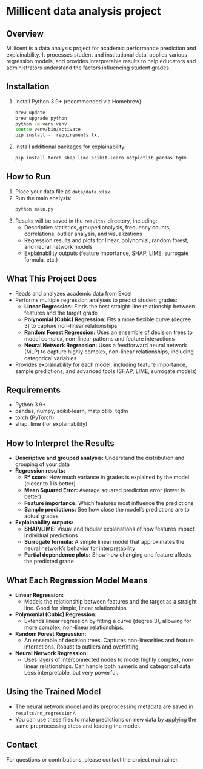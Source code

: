 # Millicent data analysis project

## Overview
Millicent is a data analysis project for academic performance prediction and explainability. It processes student and institutional data, applies various regression models, and provides interpretable results to help educators and administrators understand the factors influencing student grades.

## Installation
1. Install Python 3.9+ (recommended via Homebrew):
    ```bash
    brew update
    brew upgrade python
    python -m venv venv
    source venv/bin/activate
    pip install -r requirements.txt
    ```
2. Install additional packages for explainability:
    ```bash
    pip install torch shap lime scikit-learn matplotlib pandas tqdm
    ```

## How to Run
1. Place your data file as `data/data.xlsx`.
2. Run the main analysis:
    ```bash
    python main.py
    ```
3. Results will be saved in the `results/` directory, including:
    - Descriptive statistics, grouped analysis, frequency counts, correlations, outlier analysis, and visualizations
    - Regression results and plots for linear, polynomial, random forest, and neural network models
    - Explainability outputs (feature importance, SHAP, LIME, surrogate formula, etc.)

## What This Project Does
- Reads and analyzes academic data from Excel
- Performs multiple regression analyses to predict student grades:
    - **Linear Regression:** Finds the best straight-line relationship between features and the target grade
    - **Polynomial (Cubic) Regression:** Fits a more flexible curve (degree 3) to capture non-linear relationships
    - **Random Forest Regression:** Uses an ensemble of decision trees to model complex, non-linear patterns and feature interactions
    - **Neural Network Regression:** Uses a feedforward neural network (MLP) to capture highly complex, non-linear relationships, including categorical variables
- Provides explainability for each model, including feature importance, sample predictions, and advanced tools (SHAP, LIME, surrogate models)

## Requirements
- Python 3.9+
- pandas, numpy, scikit-learn, matplotlib, tqdm
- torch (PyTorch)
- shap, lime (for explainability)

## How to Interpret the Results
- **Descriptive and grouped analysis:** Understand the distribution and grouping of your data
- **Regression results:**
    - **R² score:** How much variance in grades is explained by the model (closer to 1 is better)
    - **Mean Squared Error:** Average squared prediction error (lower is better)
    - **Feature importance:** Which features most influence the predictions
    - **Sample predictions:** See how close the model’s predictions are to actual grades
- **Explainability outputs:**
    - **SHAP/LIME:** Visual and tabular explanations of how features impact individual predictions
    - **Surrogate formula:** A simple linear model that approximates the neural network’s behavior for interpretability
    - **Partial dependence plots:** Show how changing one feature affects the predicted grade

## What Each Regression Model Means
- **Linear Regression:**
    - Models the relationship between features and the target as a straight line. Good for simple, linear relationships.
- **Polynomial (Cubic) Regression:**
    - Extends linear regression by fitting a curve (degree 3), allowing for more complex, non-linear relationships.
- **Random Forest Regression:**
    - An ensemble of decision trees. Captures non-linearities and feature interactions. Robust to outliers and overfitting.
- **Neural Network Regression:**
    - Uses layers of interconnected nodes to model highly complex, non-linear relationships. Can handle both numeric and categorical data. Less interpretable, but very powerful.

## Using the Trained Model
- The neural network model and its preprocessing metadata are saved in `results/nn_regression/`.
- You can use these files to make predictions on new data by applying the same preprocessing steps and loading the model.

## Contact
For questions or contributions, please contact the project maintainer.
